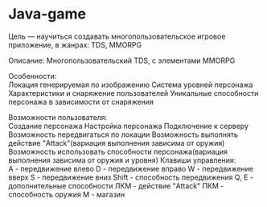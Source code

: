 # Java-game
Цель — научиться создавать многопользовательское игровое            приложение, в жанрах: TDS, MMORPG

Описание:	Многопользовательский TDS, с элементами MMORPG 	 

Особенности: 	
Локация генерируемая по изображению
 Система уровней персонажа
Характеристики и снаряжение пользователей
Уникальные способности персонажа в зависимости от снаряжения

Возможности пользователя:	
Создание персонажа
Настройка персонажа
Подключение к серверу
Возможность передвигаться по локации
Возможность выполнять действие "Attack"(вариация 		выполнения зависима от оружия)
Возможность использовать способности 				персонажа(вариация выполнения зависима от оружия и уровня)
Клавиши управления:		
A - передвижение влево
	D - передвижение вправо
	W - передвижение вверх
	S - передвижение вниз
	Shift - способность передвижения
	Q, E - дополнительные способности
	ЛКМ - действие "Attack"
	ПКМ - способность оружия
	M - магазин


